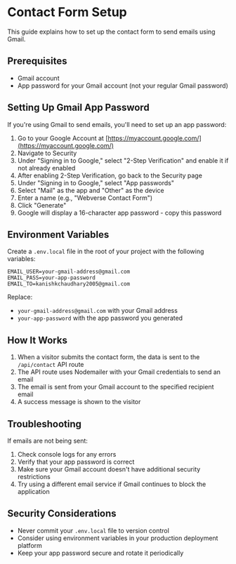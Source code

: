 # Contact Form Setup

This guide explains how to set up the contact form to send emails using Gmail.

## Prerequisites

- Gmail account
- App password for your Gmail account (not your regular Gmail password)

## Setting Up Gmail App Password

If you're using Gmail to send emails, you'll need to set up an app password:

1. Go to your Google Account at [https://myaccount.google.com/](https://myaccount.google.com/)
2. Navigate to Security
3. Under "Signing in to Google," select "2-Step Verification" and enable it if not already enabled
4. After enabling 2-Step Verification, go back to the Security page
5. Under "Signing in to Google," select "App passwords"
6. Select "Mail" as the app and "Other" as the device
7. Enter a name (e.g., "Webverse Contact Form")
8. Click "Generate"
9. Google will display a 16-character app password - copy this password

## Environment Variables

Create a `.env.local` file in the root of your project with the following variables:

```
EMAIL_USER=your-gmail-address@gmail.com
EMAIL_PASS=your-app-password
EMAIL_TO=kanishkchaudhary2005@gmail.com
```

Replace:
- `your-gmail-address@gmail.com` with your Gmail address
- `your-app-password` with the app password you generated

## How It Works

1. When a visitor submits the contact form, the data is sent to the `/api/contact` API route
2. The API route uses Nodemailer with your Gmail credentials to send an email
3. The email is sent from your Gmail account to the specified recipient email
4. A success message is shown to the visitor

## Troubleshooting

If emails are not being sent:

1. Check console logs for any errors
2. Verify that your app password is correct
3. Make sure your Gmail account doesn't have additional security restrictions
4. Try using a different email service if Gmail continues to block the application

## Security Considerations

- Never commit your `.env.local` file to version control
- Consider using environment variables in your production deployment platform
- Keep your app password secure and rotate it periodically 